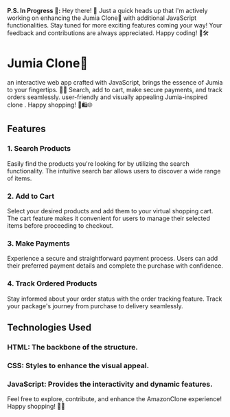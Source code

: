 **P.S. In Progress 🚧:**
Hey there! 👋 Just a quick heads up that I'm actively working on enhancing the Jumia Clone🚀 with additional JavaScript functionalities. Stay tuned for more exciting features coming your way! Your feedback and contributions are always appreciated. Happy coding! 🌟🛠️

# Jumia Clone🚀

an interactive web app crafted with JavaScript, brings the essence of Jumia to your fingertips. 🛒✨ Search, add to cart, make secure payments, and track orders seamlessly. user-friendly and visually appealing Jumia-inspired clone . Happy shopping! 🚀🛍️🌐

## Features
### 1. Search Products
Easily find the products you're looking for by utilizing the search functionality. The intuitive search bar allows users to discover a wide range of items.

### 2. Add to Cart
Select your desired products and add them to your virtual shopping cart. The cart feature makes it convenient for users to manage their selected items before proceeding to checkout.

### 3. Make Payments
Experience a secure and straightforward payment process. Users can add their preferred payment details and complete the purchase with confidence.

### 4. Track Ordered Products
Stay informed about your order status with the order tracking feature. Track your package's journey from purchase to delivery seamlessly.

## Technologies Used
### HTML: The backbone of the structure.
### CSS: Styles to enhance the visual appeal.
### JavaScript: Provides the interactivity and dynamic features.

Feel free to explore, contribute, and enhance the AmazonClone experience! Happy shopping! 🛒✨
